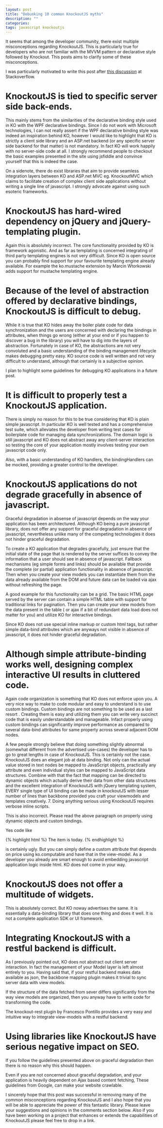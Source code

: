 ```yaml
---
layout: post
title: "Debunking 10 common KnockoutJS myths"
description: ""
categories:
tags: javascript knockoutjs
---
```


It seems that among the developer community, there exist multiple misconceptions regarding KnockoutJS. This is particularly true for developers who are not familiar with the MVVM pattern or declarative style followed by Knockout. This posts aims to clarify some of these misconceptions.

I was particularly motivated to write this post after [this discussion](http://stackoverflow.com/questions/5112899/knockout-js-vs-backbone-js-vs/6340870#6340870) at Stackoverflow.

KnockoutJS is tied to specific server side back-ends.
=============================================================

This mainly stems from the similarities of the declarative binding style used in KO with the WPF declarative bindings. Since I do not work with Microsoft technologies, I can not really assert if the WPF declarative binding style was indeed an inspiration behind KO, however I would like to highlight that KO is strictly a client side library and an ASP.net backend (or any specific server side backend for that matter) is not mandatory. In fact KO will work happily with no server-side code at all. I strongly recommend people to checkout the basic examples presented in the site using jsfiddle and convince yourself that this is indeed the case.

On a sidenote, there do exist libraries that aim to provide seamless integration layers between KO and ASP.net MVC eg. KnockoutMVC which claims to facilitate creation of complex client side applications without writing a single line of javascript. I strongly advocate against using such esoteric frameworks.

KnockoutJS has hard-wired dependency on jQuery and jQuery-templating plugin.
============================================================================

Again this is absolutely incorrect. The core functionality provided by KO is framework agonistic. And as far as templating is concerned integrating of third party templating engines is not very difficult. Since KO is open source you can probably find support for your favourite templating engine already available. For example the ko.mustache extension by Marcin Wtorkowski adds support for mustache templating engine.

Because of the level of abstraction offered by declarative bindings, KnockoutJS is difficult to debug.
======================================================================================================

While it is true that KO hides away the boiler plate code for data synchronization and the users are concerned with declaring the bindings in attributes, when things go wrong (either at your end or if you happen to discover a bug in the library) you will have to dig into the layers of abstraction. Fortunately in case of KO, the abstractions are not very convoluted and a basic understanding of the binding management lifecycle makes debugging pretty easy. KO source code is well written and not very difficult to understand, although that certainly is a subjective opinion.

I plan to highlight some guidelines for debugging KO applications in a future post.

It is difficult to properly test a KnockoutJS application.
==========================================================

There is simply no reason for this to be true considering that KO is plain simple javascript. In particular KO is well tested and has a comprehensive test suite, which alleviates the developer from writing test cases for boilerplate code for managing data synchronizations. The domain logic is still javascript and KO does not abstract away any client-server interaction so testing the core of your application mostly involves testing your own javascript code only.

Also, with a basic understanding of KO handlers, the bindingHandlers can be mocked, providing a greater control to the developer.

KnockoutJS applications do not degrade gracefully in absence of javascript.
===========================================================================

Graceful degradation in absense of javascript depends on the way your application has been architectured. Although KO being a pure javascript library, does not offer any support for graceful degradation in absence of javascript, nevertheless unlike many of the competing technologies it does not hinder graceful degradation.

To create a KO application that degrades gracefully, just ensure that the initial state of the page that is rendered by the server suffices to convey the information that a user should see in absence of javascript. Fallback mechanisms (eg simple forms and links) should be available that provide the complete (or partial) application functionality in absence of javascript. Then when you create your view models you can instantiate them from the data already available from the DOM and future data can be loaded via ajax without refreshing the page.

A good example for this functionality can be a grid. The basic HTML page served by the server can contain a simple HTML table with support for traditional links for pagination. Then you can create your view models from the data present in the table ( or ajax if a bit of redundant data load does not matter for you) and utilize KO for interactive bindings.

Since KO does not use special inline markup or custom html tags, but rather simple data-bind attributes which are anyways not visible in absence of javascript, it does not hinder graceful degradation.

Although simple attribute-binding works well, designing complex interactive UI results in cluttered code.
=========================================================================================================

Again code organization is something that KO does not enforce upon you. A very nice way to make to code modular and easy to understand is to use custom bindings. Custom bindings are not something to be used as a last resort . Creating them is easy and utilizing them you can write very succinct code that is easily understandable and manageable. Infact properly using custom bindings can significantly improve performance as compared to several data-bind attributes for same property across several adjacent DOM nodes.

A few people strongly believe that doing something slightly abnormal (somewhat different from the advertised use-cases) the developer has to go to great lengths in case of KnockoutJS. This is certainly not the case. KnockoutJS does an elegant job at data binding. Not only can the actual value stored in text nodes be mapped to JavaScript objects, practically any attribute and even individual styles can be mapped to JavaScript data structures. Combine with that the fact that mapping can be directed to dynamic objects which actually derive their data from other data structures and the excellent integration of KnockoutJS with jQuery templating system, EVERY single type of UI binding can be made in knockoutJS with lesser number of lines than backbone provided you craft your viewmodels and templates creatively.
7. Doing anything serious using KnockoutJS requires verbose inline scripts.

This is also incorrect. Please read the above paragraph on properly using dynamic objects and custom bindings.

Yes code like

{% highlight html %}
The item is <span data-bind="text: price() > 50 ? 'expensive' : 'affordable'"></span> today.
{% endhighlight %}

is certainly ugly. But you can simply define a custom attribute that depends on price using ko.computable and have that in the view-model. As a developer you already are smart enough to avoid embedding javascript application logic inside html. KO does not come in your way.

KnockoutJS does not offer a multitude of widgets.
=================================================

This is absolutely correct. But KO noway advertises the same. It is essentially a data-binding library that does one thing and does it well. It is not a complete application SDK or UI framework.

Integrating KnockoutJS with a restful backend is difficult.
===========================================================

As I previously pointed out, KO does not abstract out client server interaction. In fact the management of your Model layer is left almost entirely to you. Having said that, if your restful backend makes data available as json, the backbone mapping plugin makes it trivial to sync server data with view models.

If the structure of the data fetched from sever differs significantly from the way view models are organized, then you anyway have to write code for transforming the code.

The knockout-rest plugin by Francesco Pontillo provides a very easy and intuitive way to integrate view-models with a restful backend.

Using libraries like KnockoutJS have serious negative impact on SEO.
====================================================================

If you follow the guidelines presented above on graceful degradation then there is no reason why this should happen.

Even if you are not concerned about graceful degradation, and your application is heavily dependent on Ajax based content fetching,  These  guidelines from Google, can make your website crawlable.

I sincerely hope that this post was successful in removing many of the common misconceptions regarding KnockoutJS and I also hope that you will be able to appreciate the power of this fantastic library. Please leave your suggestions and opinions in the comments section below. Also if you have been working on a project that enhances or extends the capabilities of KnockoutJS please feel free to drop in a link.
